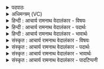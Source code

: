 <details><summary>पदपाठः</summary>

न꣢। त्वा꣣। बृह꣡न्तः꣢। अ꣡द्र꣢꣯यः। अ। द्र꣢यः। व꣡र꣢꣯न्ते। इ꣣न्द्र। वीड꣡वः꣢। यत्। शि꣡क्ष꣢꣯सि। स्तु꣣वते꣢। मा꣡व꣢꣯ते। व꣡सु꣢꣯। न। किः꣣। तत्। आ। मि꣣नाति। ते। २९६।
</details>

<details><summary>अधिमन्त्रम् (VC)</summary>

- इन्द्रः
- नोधा गौतमः
- बृहती
- मध्यमः
- ऐन्द्रं काण्डम्
</details>

<details><summary>हिन्दी : आचार्य रामनाथ वेदालंकार - विषयः</summary>

अगले मन्त्र में परमेश्वर का दान करने का धर्म वर्णित है।
</details>

<details><summary>हिन्दी : आचार्य रामनाथ वेदालंकार - पदार्थः</summary>

पदार्थान्वयभाषाः -  हे (इन्द्र) परमेश्वर ! (बृहन्तः) विशाल (वीडवः) दृढ (अद्रयः) पर्वत भी (त्वा) तुझे (न) नहीं (वरन्त) रोक सकते हैं, (यत्) जब कि तू (मावते) मुझ जैसे (स्तुवते) स्तोता जन के लिए (वसु) आध्यात्मिक और भौतिक धन (शिक्षसि) देता है। (तत्) उस तेरे दानरूप कर्म को (न किः) कोई भी नहीं (आ मिनाति) नष्ट कर सकता है ॥४॥
</details>

<details><summary>हिन्दी : आचार्य रामनाथ वेदालंकार - भावार्थः</summary>

भावार्थभाषाः -  परमेश्वर का जो गुण-कर्म-स्वभाव है, उसके फलीभूत होने में संसार की कोई भी बाधा रुकावट नहीं डाल सकती ॥४॥
</details>

<details><summary>संस्कृत : आचार्य रामनाथ वेदालंकार - विषयः</summary>

अथ परमेश्वरस्य दानधर्मत्वं वर्णयति।
</details>

<details><summary>संस्कृत : आचार्य रामनाथ वेदालंकार - पदार्थः</summary>

पदार्थान्वयभाषाः -  हे (इन्द्र) परमेश्वर ! (बृहन्तः) विशालाः (वीडवः) दृढाः (अद्रयः) पर्वता अपि (त्वा) त्वाम् (न) नैव (वरन्ते) निवारयितुं शक्नुवन्ति, (यत्) यदा, त्वम् (मावते) मत्सदृशाय। अस्मच्छब्दात् ‘युष्मदस्मदोः सादृश्ये वतुब् वाच्यः’ वा० इति सादृश्यार्थे वतुप्। (स्तुवते) स्तोत्रे जनाय (वसु) आध्यात्मिकं भौतिकं च धनम् (शिक्षसि) प्रयच्छसि। शिक्षतिः दानकर्मा। निघं० ३।२०। (तत्) तत् ते दानरूपं कर्म (न किः) न कश्चित् (आ मिनाति) हिनस्ति। मीञ् हिंसायाम्। ‘मीनातेर्निगमे। अ० ७।३।८’ इति धातोर्ह्रस्वत्वम् ॥४॥
</details>

<details><summary>संस्कृत : आचार्य रामनाथ वेदालंकार - भावार्थः</summary>

भावार्थभाषाः -  परमेश्वरस्य यो गुणकर्मस्वभावोऽस्ति तं फलीभवन्तं संसारस्य कापि बाधा न निरोद्धुं शक्नोति ॥४॥
</details>

<details><summary>संस्कृत : आचार्य रामनाथ वेदालंकार - पादटिप्पनी</summary>

टिप्पणी:   १. ऋ० ८।८८।३ ‘यच्छिक्षसि’ इत्यत्र ‘यद्दित्ससि’ इति पाठः।
</details>